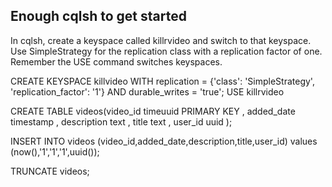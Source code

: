 ## Enough cqlsh to get started
In cqlsh, create a keyspace called killrvideo and switch to that keyspace. Use SimpleStrategy for the replication class with a replication factor of one. Remember the USE command switches keyspaces.

CREATE KEYSPACE killvideo WITH replication = {'class': 'SimpleStrategy', 'replication_factor': '1'} AND durable_writes = 'true';
USE killrvideo

CREATE TABLE videos(video_id timeuuid PRIMARY KEY , added_date timestamp ,  description text , title text , user_id uuid );

INSERT INTO videos (video_id,added_date,description,title,user_id) values (now(),'1','1','1',uuid());

TRUNCATE videos;

